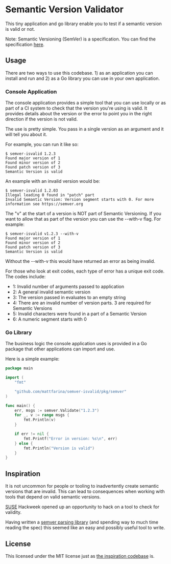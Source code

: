 # Semantic Version Validator

This tiny application and go library enable you to test if a semantic version is valid or not.

Note: Semantic Versioning (SemVer) is a specification. You can find the specification [here](https://semver.org/).

## Usage

There are two ways to use this codebase. 1) as an application you can install and run and 2) as a Go library you can use in your own application.

### Console Application

The console application provides a simple tool that you can use locally or as part of a CI system to check that the version you're using is valid. It provides details about the version or the error to point you in the right direction if the version is not valid.

The use is pretty simple. You pass in a single version as an argument and it will tell you about it.

For example, you can run it like so:

```console
$ semver-isvalid 1.2.3
Found major version of 1
Found minor version of 2
Found patch version of 3
Semantic Version is valid
```

An example with an invalid version would be:

```console
$ semver-isvalid 1.2.03
Illegal leading 0 found in "patch" part
Invalid Semantic Version: Version segment starts with 0. For more information see https://semver.org
```

The "v" at the start of a version is NOT part of Semantic Versioning. If you
want to allow that as part of the version you can use the --with-v flag. For
example:

```console
$ semver-isvalid v1.2.3 --with-v
Found major version of 1
Found minor version of 2
Found patch version of 3
Semantic Version is valid
```

Without the --with-v this would have returned an error as being invalid.

For those who look at exit codes, each type of error has a unique exit code.
The codes include:

- 1: Invalid number of arguments passed to application
- 2: A general invalid semantic version
- 3: The version passed in evaluates to an empty string
- 4: There are an invalid number of version parts. 3 are required for Semantic Versions
- 5: Invalid characters were found in a part of a Semantic Version
- 6: A numeric segment starts with 0

### Go Library

The business logic the console application uses is provided in a Go package that other applications can import and use.

Here is a simple example:

```go
package main

import (
    "fmt"

    "github.com/mattfarina/semver-isvalid/pkg/semver"
)

func main() {
    err, msgs := semver.Validate("1.2.3")
    for _, v := range msgs {
        fmt.Println(v)
    }

    if err != nil {
        fmt.Printf("Error in version: %s\n", err)
    } else {
        fmt.Println("Version is valid")
    }
}
```

## Inspiration

It is not uncommon for people or tooling to inadvertently create semantic versions that are invalid. This can lead to consequences when working with tools that depend on valid semantic versions.

[SUSE](https://www.suse.com/) Hackweek opened up an opportunity to hack on a tool to check for validity.

Having written a [semver parsing library](https://github.com/masterminds/semver) (and spending way to much time reading the spec) this seemed like an easy and possibly useful tool to write.

## License

This licensed under the MIT license just as [the inspiration codebase](https://github.com/masterminds/semver) is.

